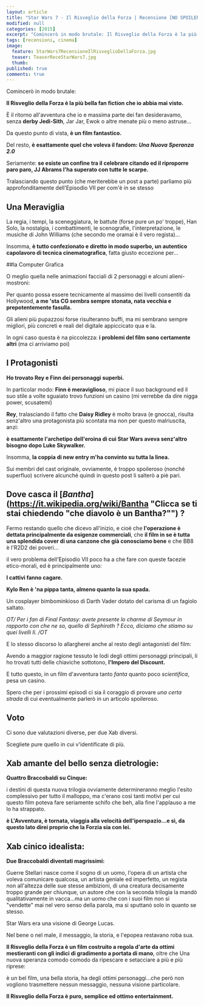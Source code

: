 ```yaml
---
layout: article
title: "Star Wars 7 - Il Risveglio della Forza | Recensione [NO SPOILER]"
modified: null
categories: [2015]
excerpt: "Comincerò in modo brutale: Il Risveglio della Forza è la più..."
tags: [recensioni, cinema]
image: 
  feature: StarWars7RecensioneIlRisveglioDellaForza.jpg
  teaser: TeaserReceStarWars7.jpg
  thumb: 
published: true
comments: true
---
```


Comincerò in modo brutale:

**Il Risveglio della Forza è la più bella fan fiction che io abbia mai visto.**

È il ritorno all'avventura che io e massima parte dei fan desideravamo, senza **derby Jedi-Sith**, Jar Jar, Ewok o altre menate più o meno astruse...

Da questo punto di vista, **è un film fantastico.**

Del resto, **è esattamente quel che voleva il fandom: _Una Nuova Speranza 2.0_**

Seriamente: **se esiste un confine tra il celebrare citando ed il riproporre paro paro, JJ Abrams l'ha superato con tutte le scarpe.**

Tralasciando questo punto (che meriterebbe un post a parte) parliamo più approfonditamente dell'Episodio VII per com'è in se stesso

## Una Meraviglia

La regia, i tempi, la sceneggiatura, le battute (forse pure un po' troppe), Han Solo, la nostalgia, i combattimenti, le scenografie, l'interpretazione, le musiche di John Williams (che secondo me oramai è il vero regista)...

Insomma, **è tutto confezionato e diretto in modo superbo, un autentico capolavoro di tecnica cinematografica**, fatta giusto eccezione per...

##la Computer Grafica 

O meglio quella nelle animazioni facciali di 2 personaggi e alcuni alieni-mostroni:

Per quanto possa essere tecnicamente al massimo dei livelli consentiti da Hollywood, **a me 'sta CG sembra sempre stonata, nata vecchia e prepotentemente fasulla.**

Gli alieni più pupazzosi forse risulteranno buffi, ma mi sembrano sempre migliori, più concreti e reali del digitale appiccicato qua e la.

In ogni caso questa è na piccolezza: **i problemi del film sono certamente altri** (ma ci arriviamo poi)

## I Protagonisti

**Ho trovato Rey e Finn dei personaggi superbi.**

In particolar modo: **Finn è meraviglioso**, mi piace il suo background ed il suo stile a volte sguaiato trovo funzioni un casino (mi verrebbe da dire nigga power, scusatemi)

**Rey**, tralasciando il fatto che **Daisy Ridley** è molto brava (e gnocca), risulta senz'altro una protagonista più scontata ma non per questo malriuscita, anzi:

**è esattamente l'archetipo dell'eroina di cui Star Wars aveva senz'altro bisogno dopo Luke Skywalker.**

Insomma, **la coppia di new entry m'ha convinto su tutta la linea.**

Sui membri del cast originale, ovviamente, è troppo spoileroso (nonché superfluo) scrivere alcunché quindi in questo post li salterò a piè pari.

## Dove casca il [_Bantha_](https://it.wikipedia.org/wiki/Bantha "Clicca se ti stai chiedendo "che diavolo è un Bantha?"") ?

Fermo restando quello che dicevo all'inizio, e cioè che **l'operazione è dettata principalmente da esigenze commerciali**, che **il film in se è tutta una splendida cover di una canzone che già conosciamo bene** e che BB8 è l'R2D2 dei poveri...

il vero problema dell'Episodio VII poco ha a che fare con queste facezie etico-morali, ed è principalmente uno:

**I cattivi fanno cagare.**

**Kylo Ren è 'na pippa tanta, almeno quanto la sua spada.**

Un cosplayer bimbominkioso di Darth Vader dotato del carisma di un fagiolo saltato.

_OT/ Per i fan di Final Fantasy: avete presente lo charme di Seymour in rapporto con che ne so, quello di Sephiroth ? 
Ecco, diciamo che stiamo su quei livelli lì. /OT_

E lo stesso discorso lo allargherei anche al resto degli antagonisti del film:

Avendo a maggior ragione tessuto le lodi degli ottimi personaggi principali, li ho trovati tutti delle chiaviche sottotono, **l'Impero del Discount.**

E tutto questo, in un film d'avventura tanto _fanta_ quanto poco _scientifica_, pesa un casino.

Spero che per i prossimi episodi ci sia il coraggio di provare _una certa strada_ di cui eventualmente parlerò in un articolo spoileroso.

## Voto

Ci sono due valutazioni diverse, per due Xab diversi.

Scegliete pure quello in cui v'identificate di più.

## Xab amante del bello senza dietrologie:

**Quattro Braccobaldi su Cinque:**

i destini di questa nuova trilogia ovviamente determineranno meglio l'esito complessivo per tutto il malloppo, ma c'erano così tanti motivi per cui questo film poteva fare seriamente schifo che beh, alla fine l'applauso a me lo ha strappato.

**è L'Avventura, è tornata, viaggia alla velocità dell'iperspazio...e sì, da questo lato direi proprio che la Forzia sia con lei.**

## Xab cinico idealista:

**Due Braccobaldi diventati magrissimi:**

Guerre Stellari nasce come il sogno di un uomo, l'opera di un artista che voleva comunicare qualcosa, un artista geniale ed imperfetto, un regista non all'altezza delle sue stesse ambizioni, di una creatura decisamente troppo grande per chiunque, un autore che con la seconda trilogia la mandò qualitativamente in vacca...ma un uomo che con i suoi film non si "vendette" mai nel vero senso della parola, ma si sputtanò solo in quanto se stesso.

Star Wars era una visione di George Lucas.

Nel bene o nel male, il messaggio, la storia, e l'epopea restavano roba sua.

**Il Risveglio della Forza è un film costruito a regola d'arte da ottimi mestieranti con gli indici di gradimento a portata di mano**, oltre che Una nuova speranza comodo comodo da ripescare e setacciare a più e più riprese:

è un bel film, una bella storia, ha degli ottimi personaggi...che però non vogliono trasmettere nessun messaggio, nessuna visione particolare.

**Il Risveglio della Forza è puro, semplice ed ottimo entertainment.**
